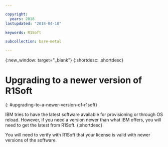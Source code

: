 ```yaml
---

copyright:
  years: 2018
lastupdated: "2018-04-10"

keywords: R1Soft

subcollection: bare-metal

---
```


{:new_window: target="_blank"}
{:shortdesc: .shortdesc}

# Upgrading to a newer version of R1Soft
{: #upgrading-to-a-newer-version-of-r1soft}

IBM tries to have the latest software available for provisioning or through OS reload. However, if you need a version newer than what IBM offers, you will need to get the latest from R1Soft.
{:shortdesc}

You will need to verify with R1Soft that your license is valid with newer versions of the software.
